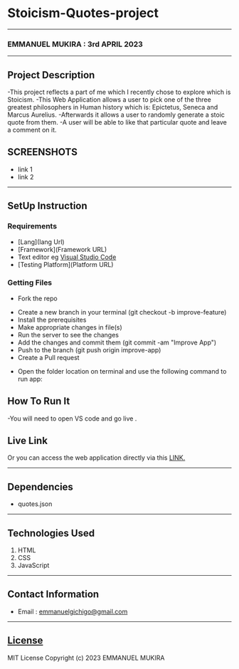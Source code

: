 # Stoicism-Quotes-project
*****
### EMMANUEL MUKIRA : 3rd APRIL 2023
****
## Project Description
-This project reflects a part of me which I recently chose to explore which is Stoicism.
-This Web Application allows a user to pick one of the three greatest philosophers in Human history which is: Epictetus, Seneca and Marcus Aurelius.
-Afterwards it allows a user to randomly generate a stoic quote from them.
-A user will be able to like that particular quote and leave a comment on it.



## SCREENSHOTS
- link 1
- link 2


********
## SetUp Instruction
### Requirements
* [Lang](lang Url)
* [Framework](Framework URL)
* Text editor eg [Visual Studio Code](https://code.visualstudio.com/download)
* [Testing Platform](Platform URL)


### Getting Files
* Fork the repo
- Create a new branch in your terminal (git checkout -b improve-feature)
- Install the prerequisites
- Make appropriate changes in file(s)
- Run the server to see the changes
- Add the changes and commit them (git commit -am "Improve App")
- Push to the branch (git push origin improve-app)
- Create a Pull request
* Open the folder location on terminal and use the following command to run app:

## How To Run It
-You will need to open VS code and go live .
## Live Link
Or you can access the web application directly via this [LINK.](link.com/)
*****
## Dependencies
- quotes.json
*****
## Technologies Used
1. HTML
2. CSS
3. JavaScript
*****
## Contact Information
* Email : emmanuelgichigo@gmail.com
*****
## [License](LICENSE)
MIT License
Copyright (c) 2023 EMMANUEL MUKIRA